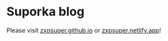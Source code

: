 # Suporka blog

Please visit [zxpsuper.github.io](https://zxpsuper.github.io/) or [zxpsuper.netlify.app](https://zxpsuper.netlify.app/)!
